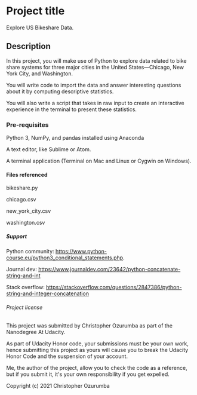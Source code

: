 
# Project title

Explore US Bikeshare Data.


## Description

In this project, you will make use of Python to explore data related to bike share systems for three major cities in the United States—Chicago, New York City, and Washington.

You will write code to import the data and answer interesting questions about it by computing descriptive statistics.

You will also write a script that takes in raw input to create an interactive experience in the terminal to present these statistics.

### Pre-requisites

Python 3, NumPy, and pandas installed using Anaconda

A text editor, like Sublime or Atom.

A terminal application (Terminal on Mac and Linux or Cygwin on Windows).

#### Files referenced

bikeshare.py

chicago.csv

new_york_city.csv

washington.csv

##### Support

Python community: https://www.python-course.eu/python3_conditional_statements.php.

Journal dev: https://www.journaldev.com/23642/python-concatenate-string-and-int

Stack overflow: https://stackoverflow.com/questions/2847386/python-string-and-integer-concatenation

###### Project license

This project was submitted by Christopher Ozurumba as part of the Nanodegree At Udacity.

As part of Udacity Honor code, your submissions must be your own work, hence submitting this project as yours will cause you to break the Udacity Honor Code and the suspension of your account.

Me, the author of the project, allow you to check the code as a reference, but if you submit it, it's your own responsibility if you get expelled.

Copyright (c) 2021 Christopher Ozurumba
